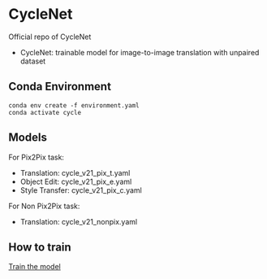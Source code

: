 # CycleNet
Official repo of CycleNet 

- CycleNet: trainable model for image-to-image translation with unpaired dataset

## Conda Environment

```
conda env create -f environment.yaml
conda activate cycle
```

## Models

For Pix2Pix task:
- Translation: cycle_v21_pix_t.yaml
- Object Edit: cycle_v21_pix_e.yaml
- Style Transfer: cycle_v21_pix_c.yaml

For Non Pix2Pix task:
- Translation: cycle_v21_nonpix.yaml

## How to train

[Train the model](./docs/train.md)
